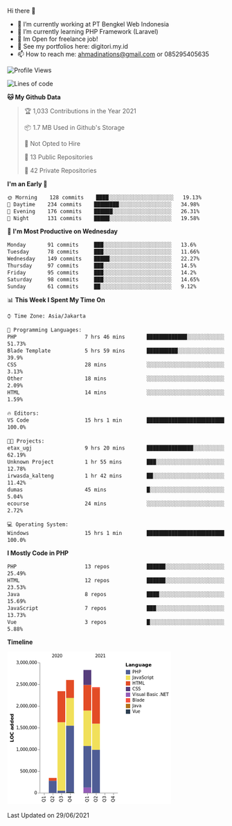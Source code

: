 Hi there 👋

- 🔭 I’m currently working at PT Bengkel Web Indonesia
- 🌱 I’m currently learning PHP Framework (Laravel)
- 📂 Im Open for freelance job!
- 🧷 See my portfolios here: digitori.my.id
- 📫 How to reach me: ahmadinations@gmail.com or 085295405635


<!--START_SECTION:waka-->
![Profile Views](http://img.shields.io/badge/Profile%20Views-44-blue)

![Lines of code](https://img.shields.io/badge/From%20Hello%20World%20I%27ve%20Written-10.6%20million%20lines%20of%20code-blue)

**🐱 My Github Data** 

> 🏆 1,033 Contributions in the Year 2021
 > 
> 📦 1.7 MB Used in Github's Storage 
 > 
> 🚫 Not Opted to Hire
 > 
> 📜 13 Public Repositories 
 > 
> 🔑 42 Private Repositories  
 > 
**I'm an Early 🐤** 

```text
🌞 Morning    128 commits    ████░░░░░░░░░░░░░░░░░░░░░   19.13% 
🌆 Daytime    234 commits    ████████░░░░░░░░░░░░░░░░░   34.98% 
🌃 Evening    176 commits    ██████░░░░░░░░░░░░░░░░░░░   26.31% 
🌙 Night      131 commits    █████░░░░░░░░░░░░░░░░░░░░   19.58%

```
📅 **I'm Most Productive on Wednesday** 

```text
Monday       91 commits     ███░░░░░░░░░░░░░░░░░░░░░░   13.6% 
Tuesday      78 commits     ███░░░░░░░░░░░░░░░░░░░░░░   11.66% 
Wednesday    149 commits    █████░░░░░░░░░░░░░░░░░░░░   22.27% 
Thursday     97 commits     ███░░░░░░░░░░░░░░░░░░░░░░   14.5% 
Friday       95 commits     ███░░░░░░░░░░░░░░░░░░░░░░   14.2% 
Saturday     98 commits     ███░░░░░░░░░░░░░░░░░░░░░░   14.65% 
Sunday       61 commits     ██░░░░░░░░░░░░░░░░░░░░░░░   9.12%

```


📊 **This Week I Spent My Time On** 

```text
⌚︎ Time Zone: Asia/Jakarta

💬 Programming Languages: 
PHP                      7 hrs 46 mins       █████████████░░░░░░░░░░░░   51.73% 
Blade Template           5 hrs 59 mins       ██████████░░░░░░░░░░░░░░░   39.9% 
CSS                      28 mins             ░░░░░░░░░░░░░░░░░░░░░░░░░   3.13% 
Other                    18 mins             ░░░░░░░░░░░░░░░░░░░░░░░░░   2.09% 
HTML                     14 mins             ░░░░░░░░░░░░░░░░░░░░░░░░░   1.59%

🔥 Editors: 
VS Code                  15 hrs 1 min        █████████████████████████   100.0%

🐱‍💻 Projects: 
etax_ugj                 9 hrs 20 mins       ███████████████░░░░░░░░░░   62.19% 
Unknown Project          1 hr 55 mins        ███░░░░░░░░░░░░░░░░░░░░░░   12.78% 
irwasda_kalteng          1 hr 42 mins        ██░░░░░░░░░░░░░░░░░░░░░░░   11.42% 
dumas                    45 mins             █░░░░░░░░░░░░░░░░░░░░░░░░   5.04% 
ecourse                  24 mins             ░░░░░░░░░░░░░░░░░░░░░░░░░   2.72%

💻 Operating System: 
Windows                  15 hrs 1 min        █████████████████████████   100.0%

```

**I Mostly Code in PHP** 

```text
PHP                      13 repos            ██████░░░░░░░░░░░░░░░░░░░   25.49% 
HTML                     12 repos            ██████░░░░░░░░░░░░░░░░░░░   23.53% 
Java                     8 repos             ████░░░░░░░░░░░░░░░░░░░░░   15.69% 
JavaScript               7 repos             ███░░░░░░░░░░░░░░░░░░░░░░   13.73% 
Vue                      3 repos             █░░░░░░░░░░░░░░░░░░░░░░░░   5.88%

```


**Timeline**

![Chart not found](https://raw.githubusercontent.com/MuhamadAhmadin/MuhamadAhmadin/master/charts/bar_graph.png) 


 Last Updated on 29/06/2021
<!--END_SECTION:waka-->
